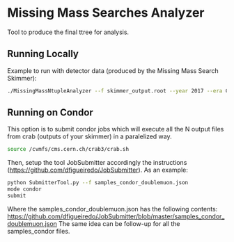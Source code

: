 # Missing Mass Searches Analyzer
Tool to produce the final ttree for analysis.

## Running Locally

Example to run with detector data (produced by the Missing Mass Search Skimmer):

```sh
./MissingMassNtupleAnalyzer --f skimmer_output.root --year 2017 --era C --mode data --physics displacedjet --jobid 0
```

## Running on Condor

This option is to submit condor jobs which will execute all the N output files from crab (outputs of your skimmer) in a paralelized way.

```sh
source /cvmfs/cms.cern.ch/crab3/crab.sh
```

Then, setup the tool JobSubmitter accordingly the instructions (https://github.com/dfigueiredo/JobSubmitter). As an example:

```sh
python SubmitterTool.py --f samples_condor_doublemuon.json
mode condor
submit
```

Where the samples_condor_doublemuon.json has the following contents: https://github.com/dfigueiredo/JobSubmitter/blob/master/samples_condor_doublemuon.json
The same idea can be follow-up for all the samples_condor files.
